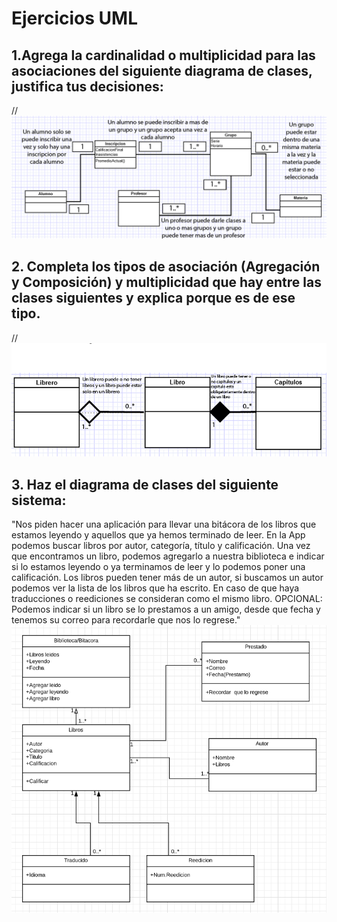 # Ejercicios UML

## 1.Agrega la cardinalidad o multiplicidad para las asociaciones del siguiente diagrama de clases, justifica tus decisiones:
//![Anexo](../imgs/UML1.png)

## 2. Completa los tipos de asociación (Agregación y Composición) y multiplicidad que hay entre las clases siguientes y explica porque es de ese tipo.
//![Anexo](../imgs/UML2.png)

## 3. Haz el diagrama de clases del siguiente sistema:
"Nos piden hacer una aplicación para llevar una bitácora de los libros
que estamos leyendo y aquellos que ya hemos terminado de leer. 
En la App podemos buscar libros por autor, categoría, título y calificación.
Una vez que encontramos un libro, podemos agregarlo a nuestra biblioteca e indicar
si lo estamos leyendo o ya terminamos de leer y lo podemos poner una calificación.
Los libros pueden tener más de un autor, si buscamos un autor podemos ver la
lista de los libros que ha escrito. En caso de que haya traducciones o reediciones 
se consideran como el mismo libro. 
OPCIONAL: Podemos indicar si un libro se lo prestamos a un amigo, desde que fecha y
tenemos su correo para recordarle que nos lo regrese."
![Anexo](../imgs/UML3.png)